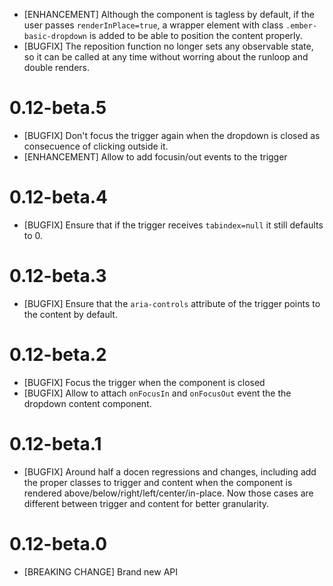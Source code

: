 - [ENHANCEMENT] Although the component is tagless by default, if the user passes `renderInPlace=true`,
  a wrapper element with class `.ember-basic-dropdown` is added to be able to position the content
  properly.
- [BUGFIX] The reposition function no longer sets any observable state, so it can be called at
  any time without worring about the runloop and double renders.

# 0.12-beta.5

- [BUGFIX] Don't focus the trigger again when the dropdown is closed as consecuence of clicking outside it.
- [ENHANCEMENT] Allow to add focusin/out events to the trigger

# 0.12-beta.4

- [BUGFIX] Ensure that if the trigger receives `tabindex=null` it still defaults to 0.

# 0.12-beta.3

- [BUGFIX] Ensure that the `aria-controls` attribute of the trigger points to the content by default.

# 0.12-beta.2

- [BUGFIX] Focus the trigger when the component is closed
- [BUGFIX] Allow to attach `onFocusIn` and `onFocusOut` event the the dropdown content component.

# 0.12-beta.1

- [BUGFIX] Around half a docen regressions and changes, including add the proper classes to trigger
  and content when the component is rendered above/below/right/left/center/in-place. Now those cases
  are different between trigger and content for better granularity.

# 0.12-beta.0

- [BREAKING CHANGE] Brand new API